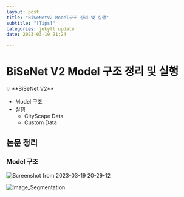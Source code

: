 ```yaml
---
layout: post
title: "BiSeNetV2 Model구조 정리 및 실행"
subtitle: "[Tips]"
categories: jekyll update
date: 2023-03-19 21:24

---
```


# BiSeNet V2 Model 구조 정리 및 실행

<aside>
💡 **BiSeNet V2**

- Model 구조
- 실행
    - CityScape Data
    - Custom Data
</aside>

## 논문 정리

### Model 구조

![Screenshot from 2023-03-19 20-29-12](https://user-images.githubusercontent.com/122383307/226174603-6aa66a35-17c5-4df5-a477-5ca89790bccb.png)

![Image_Segmentation](https://user-images.githubusercontent.com/122383307/226174608-e6164d0e-d5fe-440c-9818-e2665e39d0a5.png)


